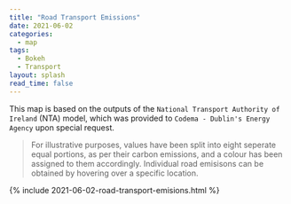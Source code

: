 ```yaml
---
title: "Road Transport Emissions"
date: 2021-06-02
categories:
  - map
tags:
  - Bokeh
  - Transport
layout: splash
read_time: false
---
```

This map is based on the outputs of the `National Transport Authority of Ireland` (NTA) model, which was provided to `Codema - Dublin's Energy Agency` upon special request. 

> For illustrative purposes, values have been split into eight seperate equal portions, as per their carbon emissions, and a colour has been assigned to them accordingly. Individual road emisisons can be obtained by hovering over a specific location.  

{% include 2021-06-02-road-transport-emisions.html %}